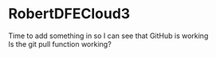 # RobertDFECloud3
Time to add something in so I can see that GitHub is working <br />
Is the git pull function working?

